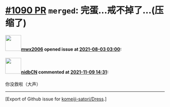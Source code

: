 # [\#1090 PR](https://github.com/komeiji-satori/Dress/pull/1090) `merged`: 完蛋...戒不掉了...(压缩了)

#### <img src="https://avatars.githubusercontent.com/u/37146632?u=72f8f227baf052bf301da01c013d11732f395ba4&v=4" width="50">[mwx2006](https://github.com/mwx2006) opened issue at [2021-08-03 03:00](https://github.com/komeiji-satori/Dress/pull/1090):



#### <img src="https://avatars.githubusercontent.com/u/36162655?u=b7b04c62ab296d27cf3d44d6169593c39a0d1f0c&v=4" width="50">[nidbCN](https://github.com/nidbCN) commented at [2021-11-09 14:31](https://github.com/komeiji-satori/Dress/pull/1090#issuecomment-964205640):

你没救啦（大声）


-------------------------------------------------------------------------------



[Export of Github issue for [komeiji-satori/Dress](https://github.com/komeiji-satori/Dress).]

